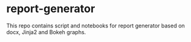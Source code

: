 # report-generator
This repo contains script and notebooks for report generator based on docx, Jinja2 and Bokeh graphs.
